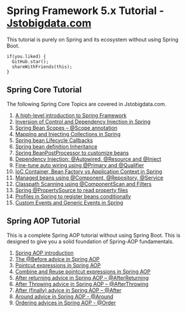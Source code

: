 # Spring Framework 5.x Tutorial - [Jstobigdata.com](https://jstobigdata.com/)
This tutorial is purely on Spring and its ecosystem without using Spring Boot.

```
if(you.liked) {
  GitHub.star();
  shareWithFriends(this);
}
```

## Spring Core Tutorial
The following Spring Core Topics are covered in Jstobigdata.com.

1. [A high-level introduction to Spring Framework](https://jstobigdata.com/spring/a-high-level-introduction-to-spring-framework/)
2. [Inversion of Control and Dependency Injection in Spring](https://jstobigdata.com/spring/inversion-of-control-and-dependency-injection-in-spring/)
3. [Spring Bean Scopes – @Scope annotation](https://jstobigdata.com/spring/spring-bean-scopes-scope-annotation/)
4. [Mapping and Injecting Collections in Spring](https://jstobigdata.com/spring/mapping-and-injecting-collections-in-spring/)
5. [Spring bean Lifecycle Callbacks](https://jstobigdata.com/spring/spring-bean-lifecycle-callbacks/)
6. [Spring bean definition Inheritance](https://jstobigdata.com/spring/spring-bean-definition-inheritance/)
7. [Spring BeanPostProcessor to customize beans](https://jstobigdata.com/spring/spring-beanpostprocessor-to-customize-beans/)
8. [Dependency Injection: @Autowired, @Resource and @Inject](https://jstobigdata.com/spring/dependency-injection-autowired-resource-and-inject/)
9. [Fine-tune auto wiring using @Primary and @Qualifier](https://jstobigdata.com/spring/fine-tune-auto-wiring-using-primary-and-qualifier/)
10. [IoC Container, Bean Factory vs Application Context in Spring](https://jstobigdata.com/spring/ioc-container-application-context-vs-bean-factory-in-spring/)
11. [Managed beans using @Component, @Repository, @Service](https://jstobigdata.com/spring/managed-components-in-spring-component-repository-service/)
12. [Classpath Scanning using @ComponentScan and Filters](https://jstobigdata.com/spring/classpath-scanning-using-componentscan-and-filters/)
13. [Spring @PropertySource to read property files](https://jstobigdata.com/spring/spring-propertysource-to-read-property-files/)
14. [Profiles in Spring to register beans conditionally](https://jstobigdata.com/spring/profiles-in-spring-to-register-beans-conditionally/)
15. [Custom Events and Generic Events in Spring](https://jstobigdata.com/spring/custom-events-and-generic-events-in-spring/)

## Spring AOP Tutorial
This is a complete Spring AOP tutorial without using Spring Boot. This is designed to give you a solid foundation of Spring-AOP fundamentals.
1. [Spring AOP introduction](https://jstobigdata.com/spring/complete-spring-aop-tutorial/)
2. [The @Before advice in Spring AOP](https://jstobigdata.com/spring/the-before-advice-in-spring-aop/)
3. [Pointcut expressions in Spring AOP](https://jstobigdata.com/spring/pointcut-expressions-in-spring-aop/)
4. [Combine and Reuse pointcut expressions in Spring AOP](https://jstobigdata.com/spring/combine-and-reuse-pointcut-expressions-in-spring-aop/)
5. [After returning advice in Spring AOP – @AfterReturning](https://jstobigdata.com/spring/after-returning-advice-in-spring-aop-afterreturning/)
6. [After Throwing advice in Spring AOP – @AfterThrowing](https://jstobigdata.com/spring/after-throwing-advice-in-spring-aop-afterthrowing/)
7. [After (finally) advice in Spring AOP – @After](https://jstobigdata.com/spring/after-advice-in-spring-aop-after/)
8. [Around advice in Spring AOP - @Around](https://jstobigdata.com/spring/around-advice-in-spring-aop-around/)
9. [Ordering advices in Spring AOP - @Order]()
